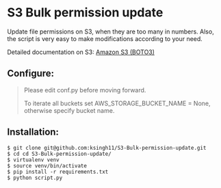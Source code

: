 # S3 Bulk permission update
Update file permissions on S3, when they are too many in numbers. Also, the script is very easy to make modifications according to your need.

Detailed documentation on S3: [Amazon S3 (BOTO3)](http://boto3.readthedocs.io/en/latest/guide/migrations3.html)


## Configure:
> Please edit conf.py before moving forward.
> 
> To iterate all buckets set AWS_STORAGE_BUCKET_NAME = None, otherwise specify bucket name.

## Installation:
```shell
$ git clone git@github.com:ksingh11/S3-Bulk-permission-update.git
$ cd cd S3-Bulk-permission-update/
$ virtualenv venv
$ source venv/bin/activate
$ pip install -r requirements.txt
$ python script.py
```
